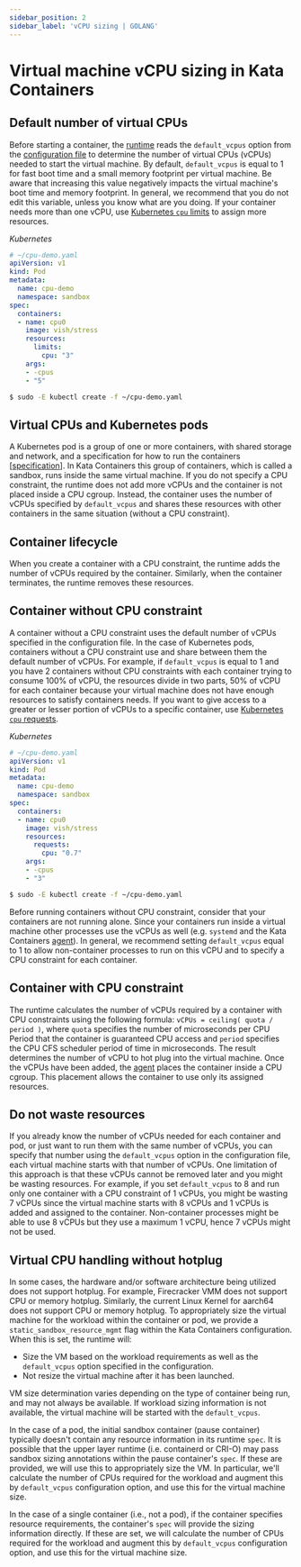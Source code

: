 ```yaml
---
sidebar_position: 2
sidebar_label: 'vCPU sizing | GOLANG'
---
```

# Virtual machine vCPU sizing in Kata Containers

## Default number of virtual CPUs

Before starting a container, the [runtime][4] reads the `default_vcpus` option
from the [configuration file][5] to determine the number of virtual CPUs
(vCPUs) needed to start the virtual machine. By default, `default_vcpus` is
equal to 1 for fast boot time and a small memory footprint per virtual machine.
Be aware that increasing this value negatively impacts the virtual machine's
boot time and memory footprint.
In general, we recommend that you do not edit this variable, unless you know
what are you doing. If your container needs more than one vCPU, use
[Kubernetes `cpu` limits][1] to assign more resources.

*Kubernetes*

```yaml
# ~/cpu-demo.yaml
apiVersion: v1
kind: Pod
metadata:
  name: cpu-demo
  namespace: sandbox
spec:
  containers:
  - name: cpu0
    image: vish/stress
    resources:
      limits:
        cpu: "3"
    args:
    - -cpus
    - "5"
```

```sh
$ sudo -E kubectl create -f ~/cpu-demo.yaml
```

## Virtual CPUs and Kubernetes pods

A Kubernetes pod is a group of one or more containers, with shared storage and
network, and a specification for how to run the containers [[specification][2]].
In Kata Containers this group of containers, which is called a sandbox, runs inside
the same virtual machine. If you do not specify a CPU constraint, the runtime does
not add more vCPUs and the container is not placed inside a CPU cgroup.
Instead, the container uses the number of vCPUs specified by `default_vcpus`
and shares these resources with other containers in the same situation
(without a CPU constraint).

## Container lifecycle

When you create a container with a CPU constraint, the runtime adds the
number of vCPUs required by the container. Similarly, when the container terminates,
the runtime removes these resources.

## Container without CPU constraint

A container without a CPU constraint uses the default number of vCPUs specified
in the configuration file. In the case of Kubernetes pods, containers without a
CPU constraint use and share between them the default number of vCPUs. For
example, if `default_vcpus` is equal to 1 and you have 2 containers without CPU
constraints with each container trying to consume 100% of vCPU, the resources
divide in two parts, 50% of vCPU for each container because your virtual
machine does not have enough resources to satisfy containers needs. If you want
to give access to a greater or lesser portion of vCPUs to a specific container,
use [Kubernetes `cpu` requests][1].

*Kubernetes*

```yaml
# ~/cpu-demo.yaml
apiVersion: v1
kind: Pod
metadata:
  name: cpu-demo
  namespace: sandbox
spec:
  containers:
  - name: cpu0
    image: vish/stress
    resources:
      requests:
        cpu: "0.7"
    args:
    - -cpus
    - "3"
```

```sh
$ sudo -E kubectl create -f ~/cpu-demo.yaml
```

Before running containers without CPU constraint, consider that your containers
are not running alone. Since your containers run inside a virtual machine other
processes use the vCPUs as well (e.g. `systemd` and the Kata Containers
[agent][3]). In general, we recommend setting `default_vcpus` equal to 1 to
allow non-container processes to run on this vCPU and to specify a CPU
constraint for each container.

## Container with CPU constraint

The runtime calculates the number of vCPUs required by a container with CPU
constraints using the following formula: `vCPUs = ceiling( quota / period )`, where
`quota` specifies the number of microseconds per CPU Period that the container is
guaranteed CPU access and `period` specifies the CPU CFS scheduler period of time
in microseconds. The result determines the number of vCPU to hot plug into the
virtual machine. Once the vCPUs have been added, the [agent][3] places the
container inside a CPU cgroup. This placement allows the container to use only
its assigned resources.

## Do not waste resources

If you already know the number of vCPUs needed for each container and pod, or
just want to run them with the same number of vCPUs, you can specify that
number using the `default_vcpus` option in the configuration file, each virtual
machine starts with that number of vCPUs. One limitation of this approach is
that these vCPUs cannot be removed later and you might be wasting
resources. For example, if you set `default_vcpus` to 8 and run only one
container with a CPU constraint of 1 vCPUs, you might be wasting 7 vCPUs since
the virtual machine starts with 8 vCPUs and 1 vCPUs is added and assigned
to the container. Non-container processes might be able to use 8 vCPUs but they
use a maximum 1 vCPU, hence 7 vCPUs might not be used.

## Virtual CPU handling without hotplug

In some cases, the hardware and/or software architecture being utilized does not support
hotplug. For example, Firecracker VMM does not support CPU or memory hotplug. Similarly,
the current Linux Kernel for aarch64 does not support CPU or memory hotplug. To appropriately
size the virtual machine for the workload within the container or pod, we provide a `static_sandbox_resource_mgmt`
flag within the Kata Containers configuration. When this is set, the runtime will:
 - Size the VM based on the workload requirements as well as the `default_vcpus` option specified in the configuration.
 - Not resize the virtual machine after it has been launched.

VM size determination varies depending on the type of container being run, and may not always
be available. If workload sizing information is not available, the virtual machine will be started with the
`default_vcpus`.

In the case of a pod, the initial sandbox container (pause container) typically doesn't contain any resource
information in its runtime `spec`. It is possible that the upper layer runtime
(i.e. containerd or CRI-O) may pass sandbox sizing annotations within the pause container's
`spec`. If these are provided, we will use this to appropriately size the VM. In particular,
we'll calculate the number of CPUs required for the workload and augment this by `default_vcpus`
configuration option, and use this for the virtual machine size.

In the case of a single container (i.e., not a pod), if the container specifies resource requirements,
the container's `spec` will provide the sizing information directly. If these are set, we will
calculate the number of CPUs required for the workload and augment this by `default_vcpus`
configuration option, and use this for the virtual machine size.

[1]: https://kubernetes.io/docs/tasks/configure-pod-container/assign-cpu-resource
[2]: https://kubernetes.io/docs/concepts/workloads/pods/pod/
[3]: ../../src/agent
[4]: ../../src/runtime
[5]: ../../src/runtime/README.md#configuration
